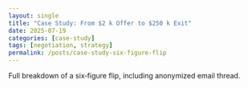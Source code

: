 ```yaml
---
layout: single
title: "Case Study: From $2 k Offer to $250 k Exit"
date: 2025-07-19
categories: [case-study]
tags: [negotiation, strategy]
permalink: /posts/case-study-six-figure-flip
---
```


Full breakdown of a six‑figure flip, including anonymized email thread.
